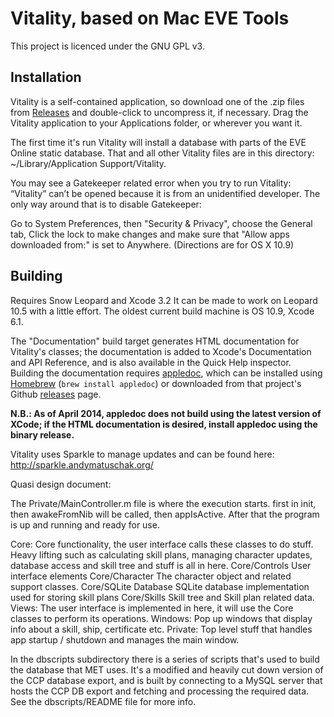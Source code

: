 Vitality, based on Mac EVE Tools
================================

This project is licenced under the GNU GPL v3.

Installation
------------

Vitality is a self-contained application, so download one of the .zip files from [Releases][Releases] and double-click to uncompress it, if necessary. Drag the Vitality application to your Applications folder, or wherever you want it.

The first time it's run Vitality will install a database with parts of the EVE Online static database. That and all other Vitality files are in this directory: ~/Library/Application Support/Vitality.

You may see a Gatekeeper related error when you try to run Vitality: “Vitality” can’t be opened because it is from an unidentified developer.
The only way around that is to disable Gatekeeper:

Go to System Preferences, then "Security & Privacy", choose the General tab, Click the lock to make changes and make sure that "Allow apps downloaded from:" is set to Anywhere. (Directions are for OS X 10.9)

[Releases]:https://github.com/sixones/vitality/releases

Building
--------

Requires Snow Leopard and Xcode 3.2
It can be made to work on Leopard 10.5 with a little effort.
The oldest current build machine is OS 10.9, Xcode 6.1.

The "Documentation" build target generates HTML documentation for
Vitality's classes; the documentation is added to Xcode's Documentation
and API Reference, and is also available in the Quick Help inspector.
Building the documentation requires [appledoc][ad], which can be
installed using [Homebrew][hb] (`brew install appledoc`) or downloaded from that
project's Github [releases][adr] page.

**N.B.: As of April 2014, appledoc does not build using the latest
version of XCode; if the HTML documentation is desired, install appledoc
using the binary release.**

[ad]: https://github.com/tomaz/appledoc/
[adr]: https://github.com/tomaz/appledoc/releases/
[hb]: http://brew.sh/

Vitality uses Sparkle to manage updates and can be found here: http://sparkle.andymatuschak.org/

Quasi design document:

The Private/MainController.m file is where the execution starts.
first in init, then awakeFromNib will be called, then appIsActive.
After that the program is up and running and ready for use.

Core:
	Core functionality, the user interface calls these classes to do stuff.
  	Heavy lifting such as calculating skill plans, managing character updates,
	database access and skill tree and stuff is all in here.
Core/Controls
	User interface elements
Core/Character
	The character object and related support classes.
Core/SQLite Database
	SQLite database implementation used for storing skill plans
Core/Skills
	Skill tree and Skill plan related data.
Views:
	The user interface is implemented in here, it will use the Core classes
	to perform its operations.
Windows:
	Pop up windows that display info about a skill, ship, certificate etc.
Private:
	Top level stuff that handles app startup / shutdown and manages the main
	window. 

In the dbscripts subdirectory there is a series of scripts that's used to
build the database that MET uses.  It's a modified and heavily cut down
version of the CCP database export, and is built by connecting to
a MySQL server that hosts the CCP DB export and fetching and processing
the required data.  See the dbscripts/README file for more info.


